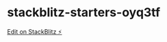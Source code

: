 # stackblitz-starters-oyq3tf

[Edit on StackBlitz ⚡️](https://stackblitz.com/edit/stackblitz-starters-oyq3tf)
